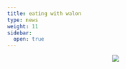 ```yaml
---
title: eating with walon
type: news
weight: 11
sidebar:
  open: true
---
```


<p align="center"><img src="/cape/images/odie_walon.jpeg"></p>
